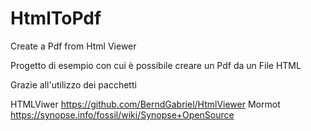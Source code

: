 # HtmlToPdf
Create a Pdf from Html Viewer

Progetto di esempio con cui è possibile creare un Pdf da un File HTML

Grazie all'utilizzo dei pacchetti

HTMLViwer https://github.com/BerndGabriel/HtmlViewer
Mormot https://synopse.info/fossil/wiki/Synopse+OpenSource

